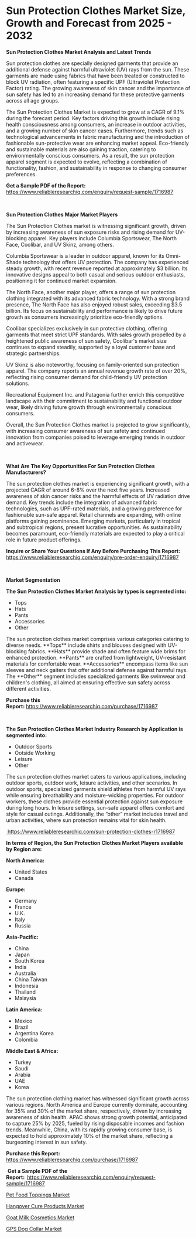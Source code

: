 <p><h1>Sun Protection Clothes Market Size, Growth and Forecast from 2025 - 2032</h1></p><p><strong>Sun Protection Clothes Market Analysis and Latest Trends</strong></p>
<p><p>Sun protection clothes are specially designed garments that provide an additional defense against harmful ultraviolet (UV) rays from the sun. These garments are made using fabrics that have been treated or constructed to block UV radiation, often featuring a specific UPF (Ultraviolet Protection Factor) rating. The growing awareness of skin cancer and the importance of sun safety has led to an increasing demand for these protective garments across all age groups.</p><p>The Sun Protection Clothes Market is expected to grow at a CAGR of 9.1% during the forecast period. Key factors driving this growth include rising health consciousness among consumers, an increase in outdoor activities, and a growing number of skin cancer cases. Furthermore, trends such as technological advancements in fabric manufacturing and the introduction of fashionable sun-protective wear are enhancing market appeal. Eco-friendly and sustainable materials are also gaining traction, catering to environmentally conscious consumers. As a result, the sun protection apparel segment is expected to evolve, reflecting a combination of functionality, fashion, and sustainability in response to changing consumer preferences.</p></p>
<p><strong>Get a Sample PDF of the Report:&nbsp;</strong> <a href="https://www.reliableresearchiq.com/enquiry/request-sample/1716987?utm_campaign=1137&utm_medium=2&utm_source=Github&utm_content=ia&utm_term=07022025&utm_id=sun-protection-clothes">https://www.reliableresearchiq.com/enquiry/request-sample/1716987</a></p>
<p>&nbsp;</p>
<p><strong>Sun Protection Clothes Major Market Players</strong></p>
<p><p>The Sun Protection Clothes market is witnessing significant growth, driven by increasing awareness of sun exposure risks and rising demand for UV-blocking apparel. Key players include Columbia Sportswear, The North Face, Coolibar, and UV Skinz, among others.</p><p>Columbia Sportswear is a leader in outdoor apparel, known for its Omni-Shade technology that offers UV protection. The company has experienced steady growth, with recent revenue reported at approximately $3 billion. Its innovative designs appeal to both casual and serious outdoor enthusiasts, positioning it for continued market expansion.</p><p>The North Face, another major player, offers a range of sun protection clothing integrated with its advanced fabric technology. With a strong brand presence, The North Face has also enjoyed robust sales, exceeding $3.5 billion. Its focus on sustainability and performance is likely to drive future growth as consumers increasingly prioritize eco-friendly options.</p><p>Coolibar specializes exclusively in sun protective clothing, offering garments that meet strict UPF standards. With sales growth propelled by a heightened public awareness of sun safety, Coolibar's market size continues to expand steadily, supported by a loyal customer base and strategic partnerships.</p><p>UV Skinz is also noteworthy, focusing on family-oriented sun protection apparel. The company reports an annual revenue growth rate of over 20%, reflecting rising consumer demand for child-friendly UV protection solutions.</p><p>Recreational Equipment Inc. and Patagonia further enrich this competitive landscape with their commitment to sustainability and functional outdoor wear, likely driving future growth through environmentally conscious consumers.</p><p>Overall, the Sun Protection Clothes market is projected to grow significantly, with increasing consumer awareness of sun safety and continued innovation from companies poised to leverage emerging trends in outdoor and activewear.</p></p>
<p>&nbsp;</p>
<p><strong>What Are The Key Opportunities For Sun Protection Clothes Manufacturers?</strong></p>
<p><p>The sun protection clothes market is experiencing significant growth, with a projected CAGR of around 6-8% over the next five years. Increased awareness of skin cancer risks and the harmful effects of UV radiation drive demand. Key trends include the integration of advanced fabric technologies, such as UPF-rated materials, and a growing preference for fashionable sun-safe apparel. Retail channels are expanding, with online platforms gaining prominence. Emerging markets, particularly in tropical and subtropical regions, present lucrative opportunities. As sustainability becomes paramount, eco-friendly materials are expected to play a critical role in future product offerings.</p></p>
<p><strong>Inquire or Share Your Questions If Any Before Purchasing This Report:</strong> <a href="https://www.reliableresearchiq.com/enquiry/pre-order-enquiry/1716987?utm_campaign=1137&utm_medium=2&utm_source=Github&utm_content=ia&utm_term=07022025&utm_id=sun-protection-clothes">https://www.reliableresearchiq.com/enquiry/pre-order-enquiry/1716987</a></p>
<p>&nbsp;</p>
<p><strong>Market Segmentation</strong></p>
<p><strong>The Sun Protection Clothes Market Analysis by types is segmented into:</strong></p>
<p><ul><li>Tops</li><li>Hats</li><li>Pants</li><li>Accessories</li><li>Other</li></ul></p>
<p><p>The sun protection clothes market comprises various categories catering to diverse needs. **Tops** include shirts and blouses designed with UV-blocking fabrics. **Hats** provide shade and often feature wide brims for enhanced protection. **Pants** are crafted from lightweight, UV-resistant materials for comfortable wear. **Accessories** encompass items like sun sleeves and neck gaiters that offer additional defense against harmful rays. The **Other** segment includes specialized garments like swimwear and children's clothing, all aimed at ensuring effective sun safety across different activities.</p></p>
<p><strong>Purchase this Report:&nbsp;</strong><a href="https://www.reliableresearchiq.com/purchase/1716987?utm_campaign=1137&utm_medium=2&utm_source=Github&utm_content=ia&utm_term=07022025&utm_id=sun-protection-clothes">https://www.reliableresearchiq.com/purchase/1716987</a></p>
<p>&nbsp;</p>
<p><strong>The Sun Protection Clothes Market Industry Research by Application is segmented into:</strong></p>
<p><ul><li>Outdoor Sports</li><li>Ootside Working</li><li>Leisure</li><li>Other</li></ul></p>
<p><p>The sun protection clothes market caters to various applications, including outdoor sports, outdoor work, leisure activities, and other scenarios. In outdoor sports, specialized garments shield athletes from harmful UV rays while ensuring breathability and moisture-wicking properties. For outdoor workers, these clothes provide essential protection against sun exposure during long hours. In leisure settings, sun-safe apparel offers comfort and style for casual outings. Additionally, the “other” market includes travel and urban activities, where sun protection remains vital for skin health.</p></p>
<p><a href="https://www.reliableresearchiq.com/sun-protection-clothes-r1716987?utm_campaign=1137&utm_medium=2&utm_source=Github&utm_content=ia&utm_term=07022025&utm_id=sun-protection-clothes">&nbsp;https://www.reliableresearchiq.com/sun-protection-clothes-r1716987</a></p>
<p><strong>In terms of Region, the Sun Protection Clothes Market Players available by Region are:</strong></p>
<p>
    <p> <strong> North America: </strong>
        <ul>
            <li>United States</li>
            <li>Canada</li>
        </ul>
        </p> 
    <p> <strong> Europe: </strong>
        <ul>
            <li>Germany</li>
            <li>France</li>
            <li>U.K.</li>
            <li>Italy</li>
            <li>Russia</li>
        </ul>
        </p> 
    <p> <strong> Asia-Pacific: </strong>
        <ul>
            <li>China</li>
            <li>Japan</li>
            <li>South Korea</li>
            <li>India</li>
            <li>Australia</li>
            <li>China Taiwan</li>
            <li>Indonesia</li>
            <li>Thailand</li>
            <li>Malaysia</li>
        </ul>
        </p> 
    <p> <strong> Latin America: </strong>
        <ul>
            <li>Mexico</li>
            <li>Brazil</li>
            <li>Argentina Korea</li>
            <li>Colombia</li>
        </ul>
        </p> 
    <p> <strong> Middle East & Africa: </strong>
        <ul>
            <li>Turkey</li>
            <li>Saudi</li>
            <li>Arabia</li>
            <li>UAE</li>
            <li>Korea</li>
        </ul>
    </p>
    </p>
<p><p>The sun protection clothing market has witnessed significant growth across various regions. North America and Europe currently dominate, accounting for 35% and 30% of the market share, respectively, driven by increasing awareness of skin health. APAC shows strong growth potential, anticipated to capture 25% by 2025, fueled by rising disposable incomes and fashion trends. Meanwhile, China, with its rapidly growing consumer base, is expected to hold approximately 10% of the market share, reflecting a burgeoning interest in sun safety.</p></p>
<p><strong>Purchase this Report: </strong><a href="https://www.reliableresearchiq.com/purchase/1716987?utm_campaign=1137&utm_medium=2&utm_source=Github&utm_content=ia&utm_term=07022025&utm_id=sun-protection-clothes">https://www.reliableresearchiq.com/purchase/1716987</a></p>
<p>&nbsp;<strong>Get a Sample PDF of the Report:&nbsp;&nbsp;</strong><a href="https://www.reliableresearchiq.com/enquiry/request-sample/1716987?utm_campaign=1137&utm_medium=2&utm_source=Github&utm_content=ia&utm_term=07022025&utm_id=sun-protection-clothes">https://www.reliableresearchiq.com/enquiry/request-sample/1716987</a></p>
<p><strong></strong></p>
<p><p><a href="https://github.com/ylnneariiel/Market-Research-Report-List-1/blob/main/pet-food-toppings-market.md?utm_campaign=1137&utm_medium=2&utm_source=Github&utm_content=ia&utm_term=07022025&utm_id=sun-protection-clothes">Pet Food Toppings Market</a></p><p><a href="https://github.com/rajzerguojun/Market-Research-Report-List-1/blob/main/hangover-cure-products-market.md?utm_campaign=1137&utm_medium=2&utm_source=Github&utm_content=ia&utm_term=07022025&utm_id=sun-protection-clothes">Hangover Cure Products Market</a></p><p><a href="https://github.com/sevitadwiani/Market-Research-Report-List-1/blob/main/goat-milk-cosmetics-market.md?utm_campaign=1137&utm_medium=2&utm_source=Github&utm_content=ia&utm_term=07022025&utm_id=sun-protection-clothes">Goat Milk Cosmetics Market</a></p><p><a href="https://github.com/lestymbango/Market-Research-Report-List-1/blob/main/gps-dog-collar-market.md?utm_campaign=1137&utm_medium=2&utm_source=Github&utm_content=ia&utm_term=07022025&utm_id=sun-protection-clothes">GPS Dog Collar Market</a></p></p>